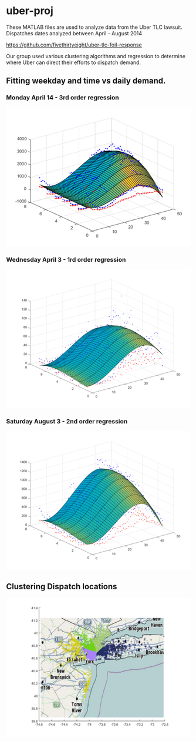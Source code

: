 # uber-proj

These MATLAB files are used to analyze data from the Uber TLC lawsuit. Dispatches dates analyzed between April - August 2014

https://github.com/fivethirtyeight/uber-tlc-foil-response

Our group used various clustering algorithms and regression to determine where Uber can direct their efforts to dispatch demand.

## Fitting weekday and time vs daily demand.

### Monday April 14 - 3rd order regression
![Monday April 14th regression the 3rd order](https://github.com/hungrymonkey/uber-proj/blob/master/apr14_regression_3rd.png "Monday April 14th")

### Wednesday April 3 - 1rd order regression
![Wednesday demand to the 1st order](https://github.com/hungrymonkey/uber-proj/blob/master/regressions/regreesion_apr_3rd_cl_1.png "Wednesday")

### Saturday August 3 - 2nd order regression
![Saturday demand to the 2rd order](https://github.com/hungrymonkey/uber-proj/blob/master/regressions/regreesion_aug_3rd_cl_2.png "Saturday")


## Clustering Dispatch locations
![Kmeans Uber Dispatches](https://github.com/hungrymonkey/uber-proj/blob/master/Proj/map_uber8.png "Kmeans dispatch clustering")
